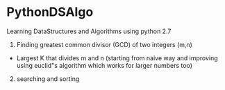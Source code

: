 # PythonDSAlgo
Learning DataStructures and Algorithms using python 2.7

1. Finding greatest common divisor (GCD) of two integers (m,n)
- Largest K that divides m and n (starting from naive way and improving using euclid"s algorithm which works for larger numbers too)
2. searching and sorting


